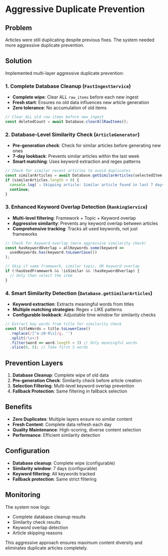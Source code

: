 # Aggressive Duplicate Prevention

## Problem
Articles were still duplicating despite previous fixes. The system needed more aggressive duplicate prevention.

## Solution
Implemented multi-layer aggressive duplicate prevention:

### 1. Complete Database Cleanup (`FastIngestService`)
- **Complete wipe**: Clear ALL `raw_items` before each new ingest
- **Fresh start**: Ensures no old data influences new article generation
- **Zero tolerance**: No accumulation of old items

```typescript
// Clear ALL old raw items before new ingest
const deletedCount = await Database.clearAllRawItems();
```

### 2. Database-Level Similarity Check (`ArticleGenerator`)
- **Pre-generation check**: Check for similar articles before generating new ones
- **7-day lookback**: Prevents similar articles within the last week
- **Smart matching**: Uses keyword extraction and regex patterns

```typescript
// Check for similar recent articles to avoid duplicates
const similarArticles = await Database.getSimilarArticles(selectedItem.title, 7);
if (similarArticles.length > 0) {
  console.log(`⚠️ Skipping article: Similar article found in last 7 days`);
  continue;
}
```

### 3. Enhanced Keyword Overlap Detection (`RankingService`)
- **Multi-level filtering**: Framework + Topic + Keyword overlap
- **Aggressive similarity**: Prevents any keyword overlap between articles
- **Comprehensive tracking**: Tracks all used keywords, not just frameworks

```typescript
// Check for keyword overlap (more aggressive similarity check)
const hasKeywordOverlap = allKeywords.some(keyword => 
  usedKeywords.has(keyword.toLowerCase())
);

// Skip if same framework, similar topic, OR keyword overlap
if (!hasUsedFramework && !isSimilar && !hasKeywordOverlap) {
  // Only then select the item
}
```

### 4. Smart Similarity Detection (`Database.getSimilarArticles`)
- **Keyword extraction**: Extracts meaningful words from titles
- **Multiple matching strategies**: Regex + LIKE patterns
- **Configurable lookback**: Adjustable time window for similarity checks

```typescript
// Extract key words from title for similarity check
const titleWords = title.toLowerCase()
  .replace(/[^a-z0-9\s]/g, '')
  .split(/\s+/)
  .filter(word => word.length > 3) // Only meaningful words
  .slice(0, 5); // Take first 5 words
```

## Prevention Layers

1. **Database Cleanup**: Complete wipe of old data
2. **Pre-generation Check**: Similarity check before article creation
3. **Selection Filtering**: Multi-level keyword overlap prevention
4. **Fallback Protection**: Same filtering in fallback selection

## Benefits
- **Zero Duplicates**: Multiple layers ensure no similar content
- **Fresh Content**: Complete data refresh each day
- **Quality Maintenance**: High-scoring, diverse content selection
- **Performance**: Efficient similarity detection

## Configuration
- **Database cleanup**: Complete wipe (configurable)
- **Similarity window**: 7 days (configurable)
- **Keyword filtering**: All keywords tracked
- **Fallback protection**: Same strict filtering

## Monitoring
The system now logs:
- Complete database cleanup results
- Similarity check results
- Keyword overlap detection
- Article skipping reasons

This aggressive approach ensures maximum content diversity and eliminates duplicate articles completely.
